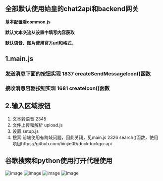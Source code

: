 ## 全部默认使用始皇的chat2api和backend网关

**基本配置看common.js**

**默认文本交流从设置中填写内容获取**

**默认语音、图片使用官方uri和格式**，

## 1.main.js  

### 发送消息下面的按钮实现 1837 createSendMessageIcon()函数

### 接收消息容器按钮实现     1681 createIcon()函数

## 2.输入区域按钮

1. 文本转语音                         2345
2. 文件上传和解析                  upload.js
3. 设置                                     setup.js
4. 搜索                                     前端使用有跨域问题，因此关闭，见main.js 2326  search()函数，使用项目https://github.com/binjie09/duckduckgo-api

## 谷歌搜索和python使用打开代理使用

![image](https://github.com/shaxao/GPT-web/assets/95196396/78faf298-1850-4eb0-9483-8b1ed558dc57)
![image](https://github.com/shaxao/GPT-web/assets/95196396/b3c053a2-bd2e-440f-9563-7785c4efd803)
![image](https://github.com/shaxao/GPT-web/assets/95196396/4ce5659f-829c-4ae9-b2e8-4c231684f04e)
![image](https://github.com/shaxao/GPT-web/assets/95196396/150782b7-3474-4d2b-aa8a-e9f0b0fb1b07)
